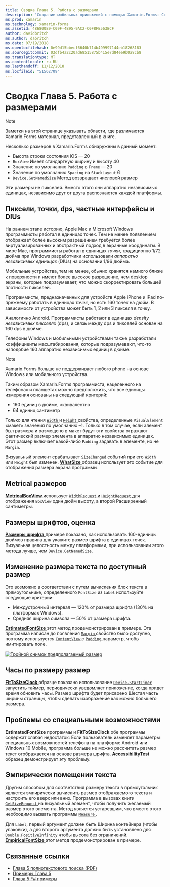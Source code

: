 ```yaml
---
title: Сводка Глава 5. Работа с размерами
description: 'Создание мобильных приложений с помощью Xamarin.Forms: Сводка Глава 5. Работа с размерами'
ms.prod: xamarin
ms.technology: xamarin-forms
ms.assetid: 486800E9-C09F-4B95-9AC2-C0F8FE563BCF
author: davidbritch
ms.author: dabritch
ms.date: 07/19/2018
ms.openlocfilehash: 0e99d15bbecf6640b714b499997144eb18268183
ms.sourcegitcommit: 03dfb4a2c20ad68515875b415e7d84ee9b0a8cb8
ms.translationtype: MT
ms.contentlocale: ru-RU
ms.lasthandoff: 11/12/2018
ms.locfileid: "51562709"
---
```

# <a name="summary-of-chapter-5-dealing-with-sizes"></a>Сводка Глава 5. Работа с размерами

> [!NOTE] 
> Заметки на этой странице указывать области, где различаются Xamarin.Forms материал, представленный в книге.

Несколько размеров в Xamarin.Forms обнаружены в данный момент:

- Высота строки состояния iOS — 20
- `BoxView` Имеет стандартную ширину и высоту 40
- Значение по умолчанию `Padding` в `Frame` — 20
- Значение по умолчанию `Spacing` на `StackLayout` 6
- `Device.GetNamedSize` Метод возвращает числовой размер

Эти размеры не пикселей. Вместо этого они аппаратно независимых единицах, независимо друг от друга распознаются каждой платформы.

## <a name="pixels-points-dps-dips-and-dius"></a>Пиксели, точки, dps, частные интерфейсы и DIUs

На раннем этапе историю, Apple Mac и Microsoft Windows программисты работал в единицах точек. Тем не менее появлением отображает более высоким разрешением требуется более виртуализированных и абстрактный подход в экранные координаты. В мире Mac, программисты работал в единицах *точки*, традиционно 1/72 дюйма при Windows разработчики использовали *аппаратно независимых единицах* (DIUs) на основании 1/96 дюйма.

Мобильные устройства, тем не менее, обычно хранятся намного ближе к поверхности и имеют более высокое разрешение, чем desktop экраны, которые подразумевает, что можно скорректировать большей плотности пикселей.

Программисты, предназначенных для устройств Apple iPhone и iPad по-прежнему работать в единицах *точек*, но есть 160 точек на дюйм. В зависимости от устройства может быть 1, 2 или 3 пикселя в точку.

Аналогично Android. Программисты работают в единицах *density независимых пикселях* (dps), и связь между dps и пикселей основан на 160 dps в дюйме.

Телефоны Windows и мобильными устройствами также разработали коэффициенты масштабирования, которые подразумевают, что-то наподобие 160 аппаратно независимых единиц в дюйме.

> [!NOTE]
> Xamarin.Forms больше не поддерживает любого phone на основе Windows или мобильного устройства.

Таким образом Xamarin.Forms программиста, нацеленного на телефонах и планшетах можно предположить, что все единицы измерения основаны на следующий критерий:

- 160 единиц в дюйме, эквивалентно
- 64 единиц сантиметр

Только для чтения [ `Width` ](xref:Xamarin.Forms.VisualElement.Width) и [ `Height` ](xref:Xamarin.Forms.VisualElement.Height) свойства, определенные `VisualElement` «макет» значения по умолчанию &ndash;1. Только в том случае, если элемент был размера и размещено в макет будут эти свойства отражают фактический размер элемента в аппаратно независимых единицах. Этот размер включает какой-либо `Padding` задавать в элементе, но не `Margin`.

Визуальный элемент срабатывает [ `SizeChanged` ](xref:Xamarin.Forms.VisualElement.SizeChanged) событий при его `Width` или `Height` был изменен. [ **WhatSize** ](https://github.com/xamarin/xamarin-forms-book-samples/tree/master/Chapter05/WhatSize) образец использует это событие для отображения размера экрана программы.

## <a name="metrical-sizes"></a>Metrical размеров

[ **MetricalBoxView** ](https://github.com/xamarin/xamarin-forms-book-samples/tree/master/Chapter05/MetricalBoxView) использует [ `WidthRequest` ](xref:Xamarin.Forms.VisualElement.WidthRequest) и [ `HeightRequest` ](xref:Xamarin.Forms.VisualElement.HeightRequest) для отображения `BoxView` один дюйм высоту, а второй Расширенный сантиметры.

## <a name="estimated-font-sizes"></a>Размеры шрифтов, оценка

[ **Размеры шрифта** ](https://github.com/xamarin/xamarin-forms-book-samples/tree/master/Chapter05/FontSizes) примере показано, как использовать 160-единицы дюймов правила для укажите размер шрифта в единицах точек. Визуальная целостность между платформами, при использовании этого метода лучше, чем `Device.GetNamedSize`.

## <a name="fitting-text-to-available-size"></a>Изменение размера текста по доступный размер

Это возможно в соответствии с путем вычисления блок текста в прямоугольнике, определенного `FontSize` из `Label` используйте следующие критерии:

- Междустрочный интервал — 120% от размера шрифта (130% на платформах Windows).
- Средняя ширина символа — 50% от размера шрифта.

[ **EstimatedFontSize** ](https://github.com/xamarin/xamarin-forms-book-samples/tree/master/Chapter05/EstimatedFontSize) этот метод продемонстрирован в примере. Эта программа написан до появления [ `Margin` ](xref:Xamarin.Forms.View.Margin) свойство было доступно, поэтому используется [ `ContentView` ](xref:Xamarin.Forms.ContentView) с [ `Padding` ](xref:Xamarin.Forms.Layout.Padding) параметр, чтобы имитировать поле.

[![Тройной снимок предполагаемый размер](images/ch05fg07-small.png "текста по размеру доступный размер")](images/ch05fg07-large.png#lightbox "доступный размер по размеру текста")

## <a name="a-fit-to-size-clock"></a>Часы по размеру размер

[ **FitToSizeClock** ](https://github.com/xamarin/xamarin-forms-book-samples/tree/master/Chapter05/FitToSizeClock) образце показано использование [ `Device.StartTimer` ](xref:Xamarin.Forms.Device.StartTimer(System.TimeSpan,System.Func{System.Boolean})) запустить таймер, периодически уведомляет приложение, когда придет время обновить часы. Размер шрифта будет присвоено Шестая часть ширины страницы, чтобы сделать изображение как можно большего размера.

## <a name="accessibility-issues"></a>Проблемы со специальными возможностями

**EstimatedFontSize** программы и **FitToSizeClock** обе программы содержат слабая недостаток: Если пользователь изменяет параметры специальных возможностей телефона на платформе Android или Windows 10 Mobile, программа больше не можно рассчитать размер текст отображается на основе размера шрифта. [ **AccessibilityTest** ](https://github.com/xamarin/xamarin-forms-book-samples/tree/master/Chapter05/AccessibilityTest) образец демонстрирует эту проблему.

## <a name="empirically-fitting-text"></a>Эмпирически помещении текста

Другим способом для соответствия размеру текста в прямоугольник является эмпирически вычислить размер отображаемого текста и настроить его вверх или вниз. Программа в вызовах книги [ `GetSizeRequest` ](xref:Xamarin.Forms.VisualElement.GetSizeRequest(System.Double,System.Double)) на визуальный элемент, чтобы получить желаемый размер этого элемента. Метод является устаревшим, что вместо этого необходимо вызвать программы [ `Measure` ](xref:Xamarin.Forms.VisualElement.Measure(System.Double,System.Double,Xamarin.Forms.MeasureFlags)).

Для `Label`, первый аргумент должен быть Ширина контейнера (чтобы упаковки), а для второго аргумента должно быть установлено для `Double.PositiveInfinity` чтобы высота без ограничений. [ **EmpiricalFontSize** ](https://github.com/xamarin/xamarin-forms-book-samples/tree/master/Chapter05/EmpiricalFontSize) этот метод продемонстрирован в примере.



## <a name="related-links"></a>Связанные ссылки

- [Глава 5 полнотекстового поиска (PDF)](https://download.xamarin.com/developer/xamarin-forms-book/XamarinFormsBook-Ch05-Apr2016.pdf)
- [Примеры Глава 5](https://github.com/xamarin/xamarin-forms-book-samples/tree/master/Chapter05)
- [Глава 5 F# примеры](https://github.com/xamarin/xamarin-forms-book-samples/tree/master/Chapter05/FS)
